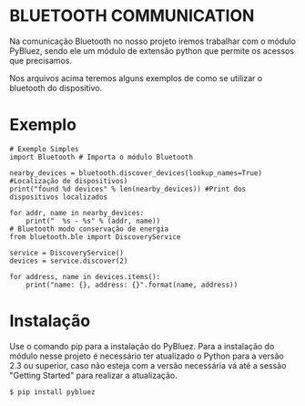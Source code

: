 # BLUETOOTH COMMUNICATION

Na comunicação Bluetooth no nosso projeto iremos trabalhar com o módulo PyBluez, sendo ele um módulo de extensão python que permite os acessos que precisamos.

Nos arquivos acima teremos alguns exemplos de como se utilizar o bluetooth do dispositivo.

# Exemplo

```
# Exemplo Simples
import Bluetooth # Importa o módulo Bluetooth

nearby_devices = bluetooth.discover_devices(lookup_names=True) #Localização de dispositivos)
print("found %d devices" % len(nearby_devices)) #Print dos dispositivos localizados

for addr, name in nearby_devices:
    print("  %s - %s" % (addr, name))
# Bluetooth modo conservação de energia
from bluetooth.ble import DiscoveryService

service = DiscoveryService()
devices = service.discover(2)

for address, name in devices.items():
    print("name: {}, address: {}".format(name, address))
```
# Instalação

Use o comando pip para a instalação do PyBluez. Para a instalação do módulo nesse projeto é necessário ter atualizado o Python para a versão 2.3 ou superior, caso não esteja com a versão necessária vá até a sessão "Getting Started" para realizar a atualização.
```
$ pip install pybluez
```



